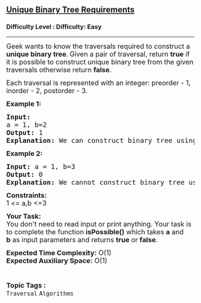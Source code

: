 <h2><a href="https://www.geeksforgeeks.org/problems/unique-binary-tree-requirements/1?utm_source=youtube&utm_medium=collab_striver_ytdescription&utm_campaign=unique-binary-tree-requirements">Unique Binary Tree Requirements</a></h2><h3>Difficulty Level : Difficulty: Easy</h3><hr><div class="problems_problem_content__Xm_eO"><p><span style="font-size:18px">Geek wants to know the traversals required to construct a <strong>unique binary tree</strong>.</span>&nbsp;<span style="font-size:18px">Given a pair of traversal, return <strong>true</strong> if it is possible to construct unique binary tree from the given traversals otherwise return <strong>false</strong>.</span></p>

<p><span style="font-size:18px">Each traversal is represented with an integer:&nbsp;preorder - 1, inorder - 2, postorder - 3.&nbsp;&nbsp;&nbsp;</span></p>

<p><span style="font-size:18px"><strong>Example 1:</strong></span></p>

<pre><span style="font-size:18px"><strong>Input:</strong>
a = 1, b=2
<strong>Output:</strong> 1
<strong>Explanation: </strong>We can construct binary tree using inorder traversal and preorder traversal. 
</span></pre>

<p><span style="font-size:18px"><strong>Example 2:</strong></span></p>

<pre><span style="font-size:18px"><strong>Input:</strong> a = 1, b=3
<strong>Output:</strong> 0 
<strong>Explanation: </strong>We cannot construct binary tree using preorder traversal and postorder traversal. </span></pre>

<p><span style="font-size:18px"><strong>Constraints:</strong><br>
1 &lt;= a,b &lt;=3</span></p>

<p><span style="font-size:18px"><strong>Your Task:</strong><br>
You don't need to read input or print anything. Your task is to complete the function <strong>isPossible()</strong> which takes <strong>a</strong> and <strong>b</strong>&nbsp;as input parameters and returns <strong>true</strong> or <strong>false</strong>.</span></p>

<p><span style="font-size:18px"><strong>Expected Time Complexity:</strong>&nbsp;O(1)<br>
<strong>Expected Auxiliary Space:</strong>&nbsp;O(1)</span></p>
</div><br><p><span style=font-size:18px><strong>Topic Tags : </strong><br><code>Traversal</code>&nbsp;<code>Algorithms</code>&nbsp;